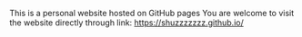 This is a personal website hosted on GitHub pages
You are welcome to visit the website directly through link: https://shuzzzzzzz.github.io/
